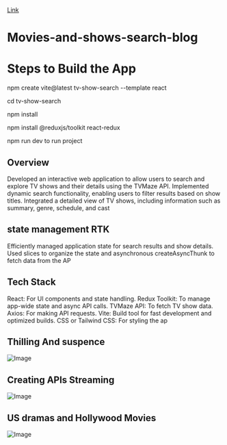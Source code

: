 [Link](https://rad-kitsune-03b39a.netlify.app/)
# Movies-and-shows-search-blog

# Steps to Build the App
npm create vite@latest tv-show-search --template react

cd tv-show-search

npm install

npm install @reduxjs/toolkit react-redux

npm run dev to run project

## Overview
Developed an interactive web application to allow users to search and explore TV shows and their details using the TVMaze API.
Implemented dynamic search functionality, enabling users to filter results based on show titles.
Integrated a detailed view of TV shows, including information such as summary, genre, schedule, and cast

## state management RTK
Efficiently managed application state for search results and show details.
Used slices to organize the state and asynchronous createAsyncThunk to fetch data from the AP

## Tech Stack
React: For UI components and state handling.
Redux Toolkit: To manage app-wide state and async API calls.
TVMaze API: To fetch TV show data.
Axios: For making API requests.
Vite: Build tool for fast development and optimized builds.
CSS or Tailwind CSS: For styling the ap

## Thilling And suspence
![Image](https://github.com/user-attachments/assets/a38ed008-5dc0-462e-822e-cdd48dfffbc4)
## Creating APIs Streaming
![Image](https://github.com/user-attachments/assets/6c65a461-a416-47ed-9369-4c7cbfb6b36f)
## US dramas and Hollywood Movies
![Image](https://github.com/user-attachments/assets/99d915b7-1362-4376-a4fd-768b855e18da)
